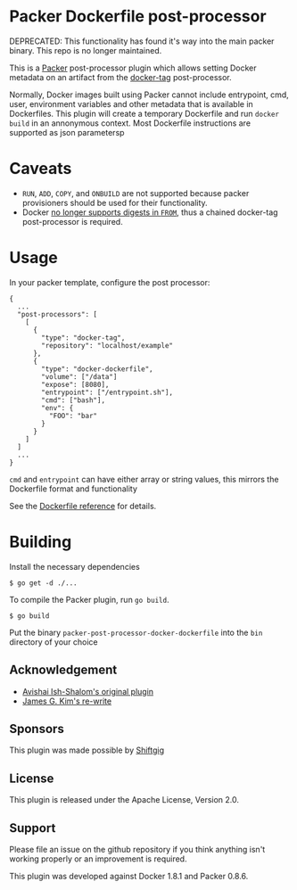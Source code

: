 # Packer Dockerfile post-processor

DEPRECATED: This functionality has found it's way into the main packer binary. This repo is no longer maintained.

This is a [Packer](http://packer.io/) post-processor plugin which allows setting Docker metadata on an artifact from the [docker-tag](https://packer.io/docs/post-processors/docker-tag.html) post-processor.

Normally, Docker images built using Packer cannot include entrypoint, cmd, user, environment variables and other metadata that is available in Dockerfiles. This plugin will create a temporary Dockerfile and run `docker build` in an annonymous context. Most Dockerfile instructions are supported as json parametersp


# Caveats

* `RUN`, `ADD`, `COPY`, and `ONBUILD` are not supported because packer provisioners should be used for their functionality.
* Docker [no longer supports digests in `FROM`](https://github.com/docker/docker/commit/b8301005ffe66fb15a64735deeae707595543a92), thus a chained docker-tag post-processor is required.


# Usage

In your packer template, configure the post processor:

    {
      ...
      "post-processors": [
	    [
          {
            "type": "docker-tag",
            "repository": "localhost/example"
          },
          {
            "type": "docker-dockerfile",
            "volume": ["/data"]
            "expose": [8080],
            "entrypoint": ["/entrypoint.sh"],
            "cmd": ["bash"],
            "env": {
              "FOO": "bar"
            }
          }
        ]
      ]
      ...
    }

`cmd` and `entrypoint` can have either array or string values, this mirrors the Dockerfile format and functionality

See the [Dockerfile reference](http://docs.docker.com/reference/builder/) for details.



# Building

Install the necessary dependencies

    $ go get -d ./...

To compile the Packer plugin, run `go build`.

    $ go build

Put the binary `packer-post-processor-docker-dockerfile` into the `bin` directory of your choice


## Acknowledgement

* [Avishai Ish-Shalom's original plugin](https://github.com/avishai-ish-shalom/packer-post-processor-docker-dockerfile)
* [James G. Kim's re-write](https://github.com/jgkim/packer-post-processor-docker-dockerfile)


## Sponsors

This plugin was made possible by [Shiftgig](https://www.shiftgig.com/)


## License

This plugin is released under the Apache License, Version 2.0.


## Support

Please file an issue on the github repository if you think anything isn't working properly or an improvement is required.

This plugin was developed against Docker 1.8.1 and Packer 0.8.6.
